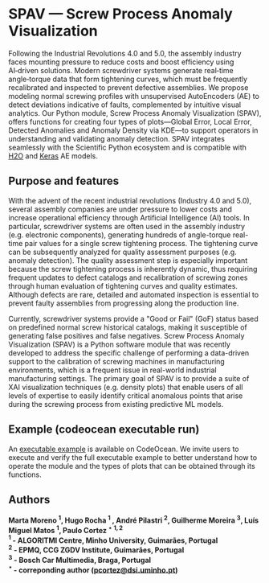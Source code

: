 # SPAV  — Screw Process Anomaly Visualization

Following the Industrial Revolutions 4.0 and 5.0, the assembly industry faces mounting pressure to reduce costs and boost efficiency using AI‑driven solutions. Modern screwdriver systems generate real‑time angle‑torque data that form tightening curves, which must be frequently recalibrated and inspected to prevent defective assemblies. We propose modeling normal screwing profiles with unsupervised AutoEncoders (AE) to detect deviations indicative of faults, complemented by intuitive visual analytics. Our Python module, Screw Process Anomaly Visualization (SPAV), offers functions for creating four types of plots—Global Error, Local Error, Detected Anomalies and Anomaly Density via KDE—to support operators in understanding and validating anomaly detection. SPAV integrates seamlessly with the Scientific Python ecosystem and is compatible with [H2O](https://docs.h2o.ai/h2o/latest-stable/h2o-py/docs/intro.html) and [Keras](https://keras.io/) AE models.  

## Purpose and features

With the advent of the recent industrial revolutions (Industry 4.0 and 5.0), several assembly companies are under pressure to lower costs and increase operational efficiency through Artificial Intelligence (AI) tools.
In particular, screwdriver systems are often used in the assembly industry (e.g. electronic components), generating hundreds of angle-torque real-time pair values for a single screw tightening process. The tightening curve can be subsequently analyzed for quality assessment purposes (e.g. anomaly detection). 
The quality assessment step is especially important because the screw tightening process is inherently dynamic, thus requiring frequent updates to defect catalogs and recalibration of screwing zones through human evaluation of tightening curves and quality estimates. Although defects are rare, detailed and automated inspection is essential to prevent faulty assemblies from progressing along the production line.

Currently, screwdriver systems provide a "Good or Fail" (GoF) status based on predefined normal screw historical catalogs, making it susceptible of generating false positives and false negatives.
Screw Process Anomaly Visualization (SPAV) is a Python software module that was recently developed to address the specific challenge of performing a data-driven support to the calibration of screwing machines in manufacturing environments, which is a frequent issue in real-world industrial manufacturing settings. The primary goal of SPAV is to provide a suite of XAI visualization techniques (e.g. density plots) that enable users of all levels of expertise to easily identify critical anomalous points that arise during the screwing process from existing predictive ML models.

## Example (codeocean executable run)
An [executable example](https://doi.org/10.24433/CO.1214166.v1) is available on CodeOcean. We invite users to execute and verify the full executable example to better understand how to operate the module and the types of plots that can be obtained through its functions.

## Authors
**Marta Moreno $^{1}$, Hugo Rocha $^{1}$ , André Pilastri $^{2}$, Guilherme Moreira $^{3}$, Luís Miguel Matos $^{1}$, Paulo Cortez $^{\star}$ $^{1,2}$\
$^{1}$ - ALGORITMI Centre, Minho University, Guimarães, Portugal\
$^{2}$ - EPMQ, CCG ZGDV Institute, Guimarães, Portugal\
$^{3}$ - Bosch Car Multimedia, Braga, Portugal\
$^{\star}$ - correponding author (pcortez@dsi.uminho.pt)**
